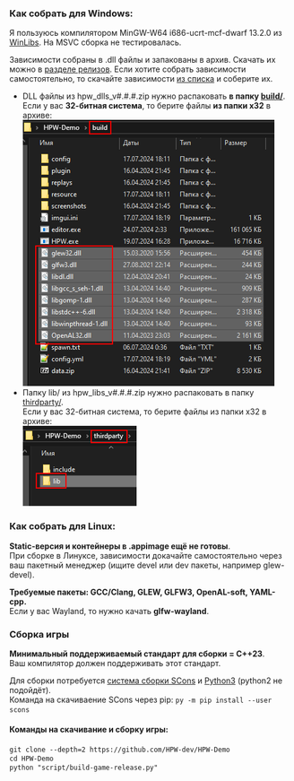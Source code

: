 ### Как собрать для Windows:
Я пользуюсь компилятором MinGW-W64 i686-ucrt-mcf-dwarf 13.2.0 из [WinLibs](https://winlibs.com/). На MSVC сборка не тестировалась.

Зависимости собраны в .dll файлы и запакованы в архив. Скачать их можно в [разделе релизов](https://github.com/HPW-dev/HPW-Demo/releases). Если хотите собрать зависимости самостоятельно, то скачайте зависимости [из списка](../version.txt) и соберите их.

- DLL файлы из hpw_dlls_v#.#.#.zip нужно распаковать **в папку [build/](../build/)**.\
Если у вас **32-битная система**, то берите файлы **из папки x32** в архиве:\
![](../info/dlls-path.webp)
- Папку lib/ из hpw_libs_v#.#.#.zip нужно распаковать в папку [thirdparty/](../thirdparty/).\
Если у вас 32-битная система, то берите файлы из папки x32 в архиве:\
![](../info/libs-path.webp)

### Как собрать для Linux:
**Static-версия и контейнеры в .appimage ещё не готовы**.\
При сборке в Линуксе, зависимости докачайте самостоятельно через ваш пакетный менеджер (ищите devel или dev пакеты, например glew-devel). 

**Требуемые пакеты: GCC/Clang, GLEW, GLFW3, OpenAL-soft, YAML-cpp.**\
Если у вас Wayland, то нужно качать **glfw-wayland**.

### Сборка игры
**Минимальный поддерживаемый стандарт для сборки = C++23**.\
Ваш компилятор должен поддерживать этот стандарт.

Для сборки потребуется [система сборки SCons](https://scons.org/) и [Python3](https://www.python.org/) (python2 не подойдёт).\
Команда на скачиваение SCons через pip: ```py -m pip install --user scons```

#### Команды на скачивание и сборку игры:
```
git clone --depth=2 https://github.com/HPW-dev/HPW-Demo
cd HPW-Demo
python "script/build-game-release.py"
```
